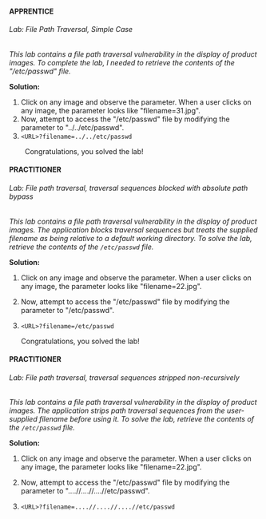 #### APPRENTICE

###### Lab: File Path Traversal, Simple Case

*This lab contains a file path traversal vulnerability in the display of product images. To complete the lab, I needed to retrieve the contents of the "/etc/passwd" file.*

**Solution:**

1. Click on any image and observe the parameter. When a user clicks on any image, the parameter looks like "filename=31.jpg".
2. Now, attempt to access the "/etc/passwd" file by modifying the parameter to "../../etc/passwd".
3. `<URL>?filename=../../etc/passwd`

        Congratulations, you solved the lab!

#### PRACTITIONER

###### Lab: File path traversal, traversal sequences blocked with absolute path bypass

*This lab contains a file path traversal vulnerability in the display of product images. The application blocks traversal sequences but treats the supplied filename as being relative to a default working directory. To solve the lab, retrieve the contents of the `/etc/passwd` file.*

**Solution:**

1. Click on any image and observe the parameter. When a user clicks on any image, the parameter looks like "filename=22.jpg".

2. Now, attempt to access the "/etc/passwd" file by modifying the parameter to "/etc/passwd".

3. `<URL>?filename=/etc/passwd`
   
   Congratulations, you solved the lab!

#### PRACTITIONER

###### Lab: File path traversal, traversal sequences stripped non-recursively

*This lab contains a file path traversal vulnerability in the display of product images. The application strips path traversal sequences from the user-supplied filename before using it. To solve the lab, retrieve the contents of the `/etc/passwd` file.*

**Solution:**

1. Click on any image and observe the parameter. When a user clicks on any image, the parameter looks like "filename=22.jpg".

2. Now, attempt to access the "/etc/passwd" file by modifying the parameter to "....//....//....//etc/passwd".

3. `<URL>?filename=....//....//....//etc/passwd`




